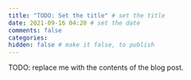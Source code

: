 ```yaml
---
title: "TODO: Set the title" # set the title
date: 2021-09-16 04:20 # set the date
comments: false
categories:
hidden: false # make it false, to publish
---
```


TODO: replace me with the contents of the blog post.